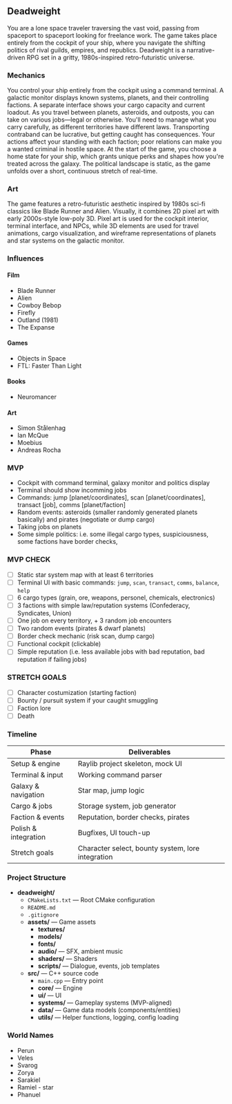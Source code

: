 ## Deadweight
You are a lone space traveler traversing the vast void, passing from spaceport to spaceport looking for freelance work. The game takes place entirely from the cockpit of your ship, where you navigate the shifting politics of rival guilds, empires, and republics. Deadweight is a narrative-driven RPG set in a gritty, 1980s-inspired retro-futuristic universe.

### Mechanics
You control your ship entirely from the cockpit using a command terminal. A galactic monitor displays known systems, planets, and their controlling factions. A separate interface shows your cargo capacity and current loadout. As you travel between planets, asteroids, and outposts, you can take on various jobs—legal or otherwise.
You'll need to manage what you carry carefully, as different territories have different laws. Transporting contraband can be lucrative, but getting caught has consequences. Your actions affect your standing with each faction; poor relations can make you a wanted criminal in hostile space.
At the start of the game, you choose a home state for your ship, which grants unique perks and shapes how you're treated across the galaxy. The political landscape is static, as the game unfolds over a short, continuous stretch of real-time.

### Art
The game features a retro-futuristic aesthetic inspired by 1980s sci-fi classics like Blade Runner and Alien. Visually, it combines 2D pixel art with early 2000s-style low-poly 3D. Pixel art is used for the cockpit interior, terminal interface, and NPCs, while 3D elements are used for travel animations, cargo visualization, and wireframe representations of planets and star systems on the galactic monitor.

### Influences
#### Film
* Blade Runner
* Alien
* Cowboy Bebop
* Firefly
* Outland (1981)
* The Expanse

#### Games
* Objects in Space
* FTL: Faster Than Light

#### Books
* Neuromancer

#### Art
* Simon Stålenhag
* Ian McQue
* Moebius
* Andreas Rocha


### MVP
* Cockpit with command terminal, galaxy monitor and politics display
* Terminal should show incomming jobs
* Commands: jump [planet/coordinates], scan [planet/coordinates], transact [job], comms [planet/faction] 
* Random events: asteroids (smaller randomly generated planets basically) and pirates (negotiate or dump cargo)
* Taking jobs on planets
* Some simple politics: i.e. some illegal cargo types, suspiciousness, some factions have border checks, 

### MVP CHECK

- [ ] Static star system map with at least 6 territories
- [ ] Terminal UI with basic commands: `jump`, `scan`, `transact`, `comms`, `balance`, `help`
- [ ] 6 cargo types (grain, ore, weapons, personel, chemicals, electronics)
- [ ] 3 factions with simple law/reputation systems (Confederacy, Syndicates, Union)
- [ ] One job on every territory, + 3 random job encounters
- [ ] Two random events (pirates & dwarf planets)
- [ ] Border check mechanic (risk scan, dump cargo)
- [ ] Functional cockpit (clickable)
- [ ] Simple reputation (i.e. less available jobs with bad reputation, bad reputation if failing jobs)

### STRETCH GOALS

- [ ] Character costumization (starting faction)
- [ ] Bounty / pursuit system if your caught smuggling 
- [ ] Faction lore 
- [ ] Death

### Timeline
| **Phase**              | **Deliverables**                                      |
|------------------------|--------------------------------------------------------|
| Setup & engine         | Raylib project skeleton, mock UI                      |
| Terminal & input       | Working command parser                                |
| Galaxy & navigation    | Star map, jump logic                                  |
| Cargo & jobs           | Storage system, job generator                         |
| Faction & events       | Reputation, border checks, pirates                    |
| Polish & integration   | Bugfixes, UI touch-up                                 |
| Stretch goals          | Character select, bounty system, lore integration     |

### Project Structure
- **deadweight/**
  - `CMakeLists.txt` — Root CMake configuration
  - `README.md`
  - `.gitignore`
  - **assets/** — Game assets 
    - **textures/**
    - **models/**
    - **fonts/**
    - **audio/** — SFX, ambient music
    - **shaders/** — Shaders
    - **scripts/** — Dialogue, events, job templates
  - **src/** — C++ source code
    - `main.cpp` — Entry point
    - **core/** — Engine
    - **ui/** — UI
    - **systems/** — Gameplay systems (MVP-aligned)
    - **data/** — Game data models (components/entities)
    - **utils/** — Helper functions, logging, config loading


### World Names
- Perun
- Veles
- Svarog
- Zorya
- Sarakiel
- Ramiel - star
- Phanuel
